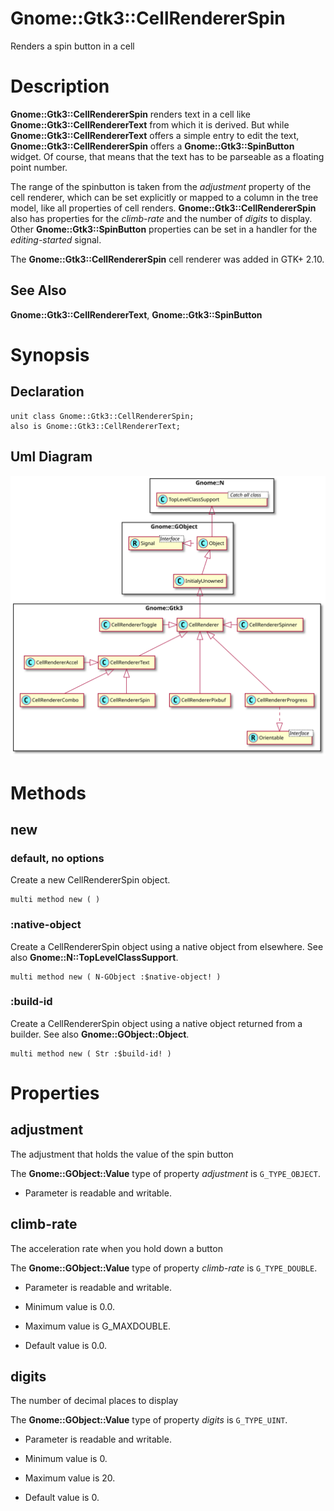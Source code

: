 Gnome::Gtk3::CellRendererSpin
=============================

Renders a spin button in a cell

Description
===========

**Gnome::Gtk3::CellRendererSpin** renders text in a cell like **Gnome::Gtk3::CellRendererText** from which it is derived. But while **Gnome::Gtk3::CellRendererText** offers a simple entry to edit the text, **Gnome::Gtk3::CellRendererSpin** offers a **Gnome::Gtk3::SpinButton** widget. Of course, that means that the text has to be parseable as a floating point number.

The range of the spinbutton is taken from the *adjustment* property of the cell renderer, which can be set explicitly or mapped to a column in the tree model, like all properties of cell renders. **Gnome::Gtk3::CellRendererSpin** also has properties for the *climb-rate* and the number of *digits* to display. Other **Gnome::Gtk3::SpinButton** properties can be set in a handler for the *editing-started* signal.

The **Gnome::Gtk3::CellRendererSpin** cell renderer was added in GTK+ 2.10.

See Also
--------

**Gnome::Gtk3::CellRendererText**, **Gnome::Gtk3::SpinButton**

Synopsis
========

Declaration
-----------

    unit class Gnome::Gtk3::CellRendererSpin;
    also is Gnome::Gtk3::CellRendererText;

Uml Diagram
-----------

![](plantuml/CellRenderer-ea.svg)

Methods
=======

new
---

### default, no options

Create a new CellRendererSpin object.

    multi method new ( )

### :native-object

Create a CellRendererSpin object using a native object from elsewhere. See also **Gnome::N::TopLevelClassSupport**.

    multi method new ( N-GObject :$native-object! )

### :build-id

Create a CellRendererSpin object using a native object returned from a builder. See also **Gnome::GObject::Object**.

    multi method new ( Str :$build-id! )

Properties
==========

adjustment
----------

The adjustment that holds the value of the spin button

The **Gnome::GObject::Value** type of property *adjustment* is `G_TYPE_OBJECT`.

  * Parameter is readable and writable.

climb-rate
----------

The acceleration rate when you hold down a button

The **Gnome::GObject::Value** type of property *climb-rate* is `G_TYPE_DOUBLE`.

  * Parameter is readable and writable.

  * Minimum value is 0.0.

  * Maximum value is G_MAXDOUBLE.

  * Default value is 0.0.

digits
------

The number of decimal places to display

The **Gnome::GObject::Value** type of property *digits* is `G_TYPE_UINT`.

  * Parameter is readable and writable.

  * Minimum value is 0.

  * Maximum value is 20.

  * Default value is 0.

